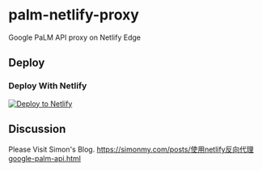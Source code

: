 # palm-netlify-proxy

Google PaLM API proxy on Netlify Edge


## Deploy

### Deploy With Netlify

[![Deploy to Netlify](https://www.netlify.com/img/deploy/button.svg)](https://app.netlify.com/start/deploy?repository=https://github.com/showbye/palm-groq-proxy)


## Discussion

Please Visit Simon's Blog. https://simonmy.com/posts/使用netlify反向代理google-palm-api.html
